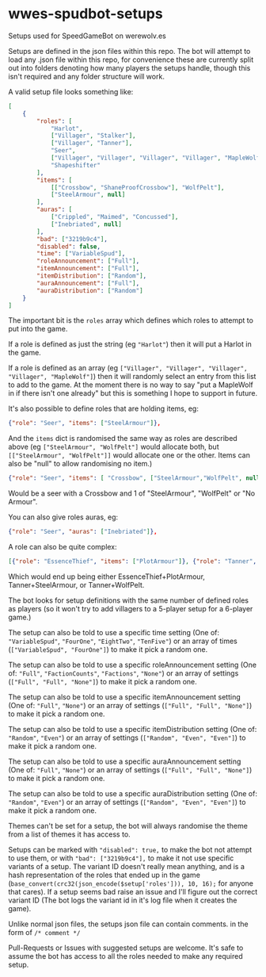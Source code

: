 # wwes-spudbot-setups
Setups used for SpeedGameBot on werewolv.es

Setups are defined in the json files within this repo. The bot will attempt to load any .json file within this repo, for convenience these are currently split out into folders denoting how many players the setups handle, though this isn't required and any folder structure will work.

A valid setup file looks something like:

```json
[
    {
        "roles": [
            "Harlot",
            ["Villager", "Stalker"],
            ["Villager", "Tanner"],
            "Seer",
            ["Villager", "Villager", "Villager", "Villager", "MapleWolf"],
            "Shapeshifter"
        ],
        "items": [
            [["Crossbow", "ShaneProofCrossbow"], "WolfPelt"],
            ["SteelArmour", null]
        ],
        "auras": [
            ["Crippled", "Maimed", "Concussed"],
            ["Inebriated", null]
        ],
        "bad": ["3219b9c4"],
        "disabled": false,
        "time": ["VariableSpud"],
        "roleAnnouncement": ["Full"],
        "itemAnnouncement": ["Full"],
        "itemDistribution": ["Random"],
        "auraAnnouncement": ["Full"],
        "auraDistribution": ["Random"]
    }
]
```

The important bit is the `roles` array which defines which roles to attempt to put into the game.

If a role is defined as just the string (eg `"Harlot"`) then it will put a Harlot in the game.

If a role is defined as an array (eg `["Villager", "Villager", "Villager", "Villager", "MapleWolf"]`) then it will randomly select an entry from this list to add to the game. At the moment there is no way to say "put a MapleWolf in if there isn't one already" but this is something I hope to support in future.

It's also possible to define roles that are holding items, eg:
```json
{"role": "Seer", "items": ["SteelArmour"]},
```

And the `items` dict is randomised the same way as roles are described above (eg `["SteelArmour", "WolfPelt"]` would allocate both, but `[["SteelArmour", "WolfPelt"]]` would allocate one or the other. Items can also be "null" to allow randomising no item.)

```json
{"role": "Seer", "items": [ "Crossbow", ["SteelArmour","WolfPelt", null]]},
```
Would be a seer with a Crossbow and  1 of "SteelArmour", "WolfPelt" or "No Armour".

You can also give roles auras, eg:
```json
{"role": "Seer", "auras": ["Inebriated"]},
```

A role can also be quite complex:
```json
[{"role": "EssenceThief", "items": ["PlotArmour"]}, {"role": "Tanner", "items": [["SteelArmour", "WolfPelt"]]}],
```
Which would end up being either EssenceThief+PlotArmour, Tanner+SteelArmour, or Tanner+WolfPelt.


The bot looks for setup definitions with the same number of defined roles as players (so it won't try to add villagers to a 5-player setup for a 6-player game.)


The setup can also be told to use a specific time setting (One of: `"VariableSpud"`, `"FourOne"`, `"EightTwo"`, `"TenFive"`) or an array of times (`["VariableSpud", "FourOne"]`) to make it pick a random one.

The setup can also be told to use a specific roleAnnouncement setting (One of: `"Full"`, `"FactionCounts"`, `"Factions"`, `"None"`) or an array of settings (`["Full", "Full", "None"]`) to make it pick a random one.

The setup can also be told to use a specific itemAnnouncement setting (One of: `"Full"`, `"None"`) or an array of settings (`["Full", "Full", "None"]`) to make it pick a random one.

The setup can also be told to use a specific itemDistribution setting (One of: `"Random"`, `"Even"`) or an array of settings (`["Random", "Even", "Even"]`) to make it pick a random one.

The setup can also be told to use a specific auraAnnouncement setting (One of: `"Full"`, `"None"`) or an array of settings (`["Full", "Full", "None"]`) to make it pick a random one.

The setup can also be told to use a specific auraDistribution setting (One of: `"Random"`, `"Even"`) or an array of settings (`["Random", "Even", "Even"]`) to make it pick a random one.

Themes can't be set for a setup, the bot will always randomise the theme from a list of themes it has access to.


Setups can be marked with `"disabled": true,` to make the bot not attempt to use them, or with `"bad": ["3219b9c4"],` to make it not use specific variants of a setup. The variant ID doesn't really mean anything, and is a hash representation of the roles that ended up in the game (`base_convert(crc32(json_encode($setup['roles'])), 10, 16);` for anyone that cares). If a setup seems bad raise an issue and I'll figure out the correct variant ID (The bot logs the variant id in it's log file when it creates the game).


Unlike normal json files, the setups json file can contain comments. in the form of `/* comment */`


Pull-Requests or Issues with suggested setups are welcome. It's safe to assume the bot has access to all the roles needed to make any required setup.
